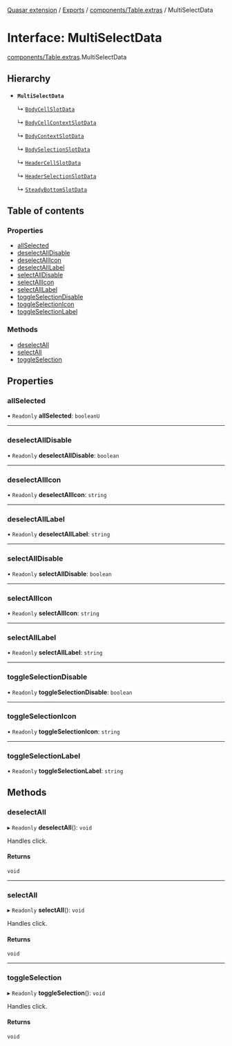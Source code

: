 [Quasar extension](../index.md) / [Exports](../modules.md) / [components/Table.extras](../modules/components_Table_extras.md) / MultiSelectData

# Interface: MultiSelectData

[components/Table.extras](../modules/components_Table_extras.md).MultiSelectData

## Hierarchy

- **`MultiSelectData`**

  ↳ [`BodyCellSlotData`](components_Table_extras.BodyCellSlotData.md)

  ↳ [`BodyCellContextSlotData`](components_Table_extras.BodyCellContextSlotData.md)

  ↳ [`BodyContextSlotData`](components_Table_extras.BodyContextSlotData.md)

  ↳ [`BodySelectionSlotData`](components_Table_extras.BodySelectionSlotData.md)

  ↳ [`HeaderCellSlotData`](components_Table_extras.HeaderCellSlotData.md)

  ↳ [`HeaderSelectionSlotData`](components_Table_extras.HeaderSelectionSlotData.md)

  ↳ [`SteadyBottomSlotData`](components_Table_extras.SteadyBottomSlotData.md)

## Table of contents

### Properties

- [allSelected](components_Table_extras.MultiSelectData.md#allselected)
- [deselectAllDisable](components_Table_extras.MultiSelectData.md#deselectalldisable)
- [deselectAllIcon](components_Table_extras.MultiSelectData.md#deselectallicon)
- [deselectAllLabel](components_Table_extras.MultiSelectData.md#deselectalllabel)
- [selectAllDisable](components_Table_extras.MultiSelectData.md#selectalldisable)
- [selectAllIcon](components_Table_extras.MultiSelectData.md#selectallicon)
- [selectAllLabel](components_Table_extras.MultiSelectData.md#selectalllabel)
- [toggleSelectionDisable](components_Table_extras.MultiSelectData.md#toggleselectiondisable)
- [toggleSelectionIcon](components_Table_extras.MultiSelectData.md#toggleselectionicon)
- [toggleSelectionLabel](components_Table_extras.MultiSelectData.md#toggleselectionlabel)

### Methods

- [deselectAll](components_Table_extras.MultiSelectData.md#deselectall)
- [selectAll](components_Table_extras.MultiSelectData.md#selectall)
- [toggleSelection](components_Table_extras.MultiSelectData.md#toggleselection)

## Properties

### allSelected

• `Readonly` **allSelected**: `booleanU`

___

### deselectAllDisable

• `Readonly` **deselectAllDisable**: `boolean`

___

### deselectAllIcon

• `Readonly` **deselectAllIcon**: `string`

___

### deselectAllLabel

• `Readonly` **deselectAllLabel**: `string`

___

### selectAllDisable

• `Readonly` **selectAllDisable**: `boolean`

___

### selectAllIcon

• `Readonly` **selectAllIcon**: `string`

___

### selectAllLabel

• `Readonly` **selectAllLabel**: `string`

___

### toggleSelectionDisable

• `Readonly` **toggleSelectionDisable**: `boolean`

___

### toggleSelectionIcon

• `Readonly` **toggleSelectionIcon**: `string`

___

### toggleSelectionLabel

• `Readonly` **toggleSelectionLabel**: `string`

## Methods

### deselectAll

▸ `Readonly` **deselectAll**(): `void`

Handles click.

#### Returns

`void`

___

### selectAll

▸ `Readonly` **selectAll**(): `void`

Handles click.

#### Returns

`void`

___

### toggleSelection

▸ `Readonly` **toggleSelection**(): `void`

Handles click.

#### Returns

`void`
